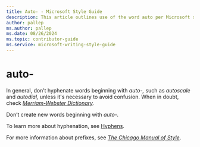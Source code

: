 ```yaml
---
title: Auto- - Microsoft Style Guide
description: This article outlines use of the word auto per Microsoft style guidelines.
author: pallep
ms.author: pallep
ms.date: 08/26/2024
ms.topic: contributor-guide
ms.service: microsoft-writing-style-guide
---
```


# auto-

In general, don’t hyphenate words beginning with *auto-,* such as *autoscale* and *autodial,* unless it's necessary to avoid confusion. When in doubt, check *[Merriam-Webster Dictionary](https://merriam-webster.com/).*

Don’t create new words beginning with *auto-.*

To learn more about hyphenation, see [Hyphens](~/punctuation/dashes-hyphens/hyphens.md).

For more information about prefixes, see [*The Chicago Manual of Style*](https://www.chicagomanualofstyle.org/home.html). 
